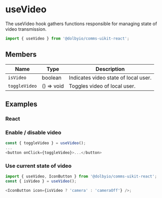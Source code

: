 # useVideo

The useVideo hook gathers functions responsible for managing state of video transmission.

```javascript
import { useVideo } from '@dolbyio/comms-uikit-react';
```

## Members

| Name          | Type       | Description                          |
| ------------- | ---------- | ------------------------------------ |
| `isVideo`     | boolean    | Indicates video state of local user. |
| `toggleVideo` | () => void | Toggles video of local user.         |

## Examples

### React

### Enable / disable video

```javascript
const { toggleVideo } = useVideo();
...
<button onClick={toggleVideo}>...</button>
```

### Use current state of video

```javascript
import { useVideo, IconButton } from '@dolbyio/comms-uikit-react';
const { isVideo } = useVideo();

<IconButton icon={isVideo ? 'camera' : 'cameraOff'} />;
```
